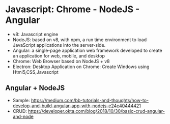 # Javascript: Chrome - NodeJS - Angular
- v8: Javascript engine
- NodeJS: based on v8, with npm, a run time environment to load JavaScript applications into the server-side. 
- Angular: a single-page application web framework developed to create an application for web, mobile, and desktop 
- Chrome: Web Browser based on NodeJS + v8
- Electron: Desktop Application on Chrome: Create Windows using Html5,CSS,Javascript

## Angular + NodeJS
- Sample: https://medium.com/bb-tutorials-and-thoughts/how-to-develop-and-build-angular-app-with-nodejs-e24c40444421
- CRUD: https://developer.okta.com/blog/2018/10/30/basic-crud-angular-and-node
